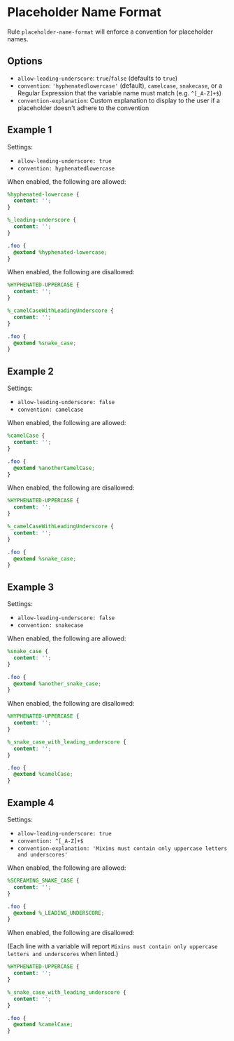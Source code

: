 # Placeholder Name Format

Rule `placeholder-name-format` will enforce a convention for placeholder names.

## Options

* `allow-leading-underscore`: `true`/`false` (defaults to `true`)
* `convention`: `'hyphenatedlowercase'` (default), `camelcase`, `snakecase`, or a Regular Expression that the variable name must match (e.g. `^[_A-Z]+$`)
* `convention-explanation`: Custom explanation to display to the user if a placeholder doesn't adhere to the convention

## Example 1

Settings:
- `allow-leading-underscore: true`
- `convention: hyphenatedlowercase`

When enabled, the following are allowed:

```scss
%hyphenated-lowercase {
  content: '';
}

%_leading-underscore {
  content: '';
}

.foo {
  @extend %hyphenated-lowercase;
}

```

When enabled, the following are disallowed:

```scss
%HYPHENATED-UPPERCASE {
  content: '';
}

%_camelCaseWithLeadingUnderscore {
  content: '';
}

.foo {
  @extend %snake_case;
}
```

## Example 2

Settings:
- `allow-leading-underscore: false`
- `convention: camelcase`

When enabled, the following are allowed:

```scss
%camelCase {
  content: '';
}

.foo {
  @extend %anotherCamelCase;
}
```

When enabled, the following are disallowed:

```scss
%HYPHENATED-UPPERCASE {
  content: '';
}

%_camelCaseWithLeadingUnderscore {
  content: '';
}

.foo {
  @extend %snake_case;
}
```

## Example 3

Settings:
- `allow-leading-underscore: false`
- `convention: snakecase`

When enabled, the following are allowed:

```scss
%snake_case {
  content: '';
}

.foo {
  @extend %another_snake_case;
}
```

When enabled, the following are disallowed:

```scss
%HYPHENATED-UPPERCASE {
  content: '';
}

%_snake_case_with_leading_underscore {
  content: '';
}

.foo {
  @extend %camelCase;
}
```

## Example 4

Settings:
- `allow-leading-underscore: true`
- `convention: ^[_A-Z]+$`
- `convention-explanation: 'Mixins must contain only uppercase letters and underscores'`

When enabled, the following are allowed:

```scss
%SCREAMING_SNAKE_CASE {
  content: '';
}

.foo {
  @extend %_LEADING_UNDERSCORE;
}
```

When enabled, the following are disallowed:

(Each line with a variable will report `Mixins must contain only uppercase letters and underscores` when linted.)

```scss
%HYPHENATED-UPPERCASE {
  content: '';
}

%_snake_case_with_leading_underscore {
  content: '';
}

.foo {
  @extend %camelCase;
}
```
